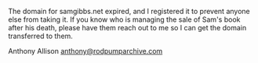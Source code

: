 The domain for samgibbs.net expired, and I registered it to prevent anyone else from taking it. If you know who is managing the sale of Sam's book after his death, please have them reach out to me so I can get the domain transferred to them.

Anthony Allison
anthony@rodpumparchive.com
